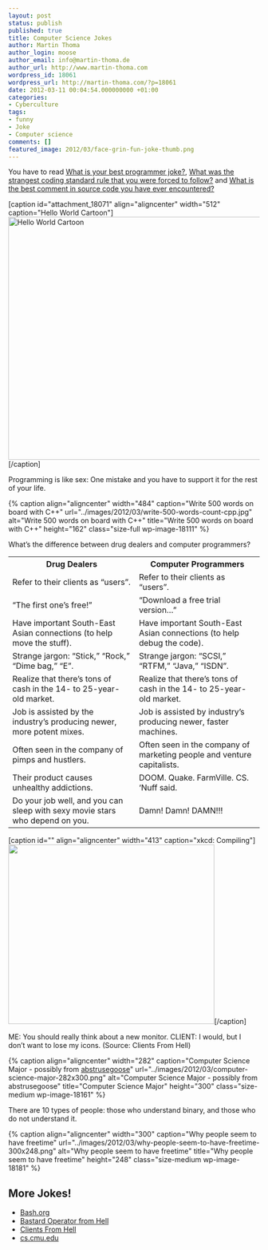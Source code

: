 ```yaml
---
layout: post
status: publish
published: true
title: Computer Science Jokes
author: Martin Thoma
author_login: moose
author_email: info@martin-thoma.de
author_url: http://www.martin-thoma.com
wordpress_id: 18061
wordpress_url: http://martin-thoma.com/?p=18061
date: 2012-03-11 00:04:54.000000000 +01:00
categories:
- Cyberculture
tags:
- funny
- Joke
- Computer science
comments: []
featured_image: 2012/03/face-grin-fun-joke-thumb.png
---
```

<div class="info">You have to read <a href="http://stackoverflow.com/q/234075/562769">What is your best programmer joke?</a>, <a href="http://stackoverflow.com/q/218123/562769">What was the strangest coding standard rule that you were forced to follow?</a> and <a href="http://stackoverflow.com/q/184618/562769">What is the best comment in source code you have ever encountered?</a></div>

[caption id="attachment_18071" align="aligncenter" width="512" caption="Hello World Cartoon"]<a href="http://martin-thoma.com/wp-content/uploads/2012/03/hello-world-cartoon.jpg"><img class=" wp-image-18071 " title="Hello World Cartoon" src="http://martin-thoma.com/wp-content/uploads/2012/03/hello-world-cartoon.jpg" alt="Hello World Cartoon" width="512" height="487" /></a>[/caption]

Programming is like sex:
One mistake and you have to support it for the rest of your life.

{% caption align="aligncenter" width="484" caption="Write 500 words on board with C++" url="../images/2012/03/write-500-words-count-cpp.jpg" alt="Write 500 words on board with C++" title="Write 500 words on board with C++" height="162" class="size-full wp-image-18111" %}

What&rsquo;s the difference between drug dealers and computer programmers?
<table>
<tr>
<th>Drug Dealers</th>
<th>Computer Programmers</th>
</tr>
<tr>
<td>Refer to their clients as &ldquo;users&rdquo;.</td>
<td>Refer to their clients as &ldquo;users&rdquo;.</td>
</tr>
<tr>
<td>&ldquo;The first one&rsquo;s free!&rdquo;</td>
<td>&ldquo;Download a free trial version&hellip;&rdquo;</td>
</tr>
<tr>
<td>Have important South-East Asian connections (to help move the stuff).</td>
<td>Have important South-East Asian connections (to help debug the code).</td>
</tr>
<tr>
<td>Strange jargon: &ldquo;Stick,&rdquo; &ldquo;Rock,&rdquo; &ldquo;Dime bag,&rdquo; &ldquo;E&rdquo;.</td>
<td>Strange jargon: &ldquo;SCSI,&rdquo; &ldquo;RTFM,&rdquo; &ldquo;Java,&rdquo; &ldquo;ISDN&rdquo;.</td>
</tr>
<tr>
<td>Realize that there&rsquo;s tons of cash in the 14- to 25-year-old market.</td>
<td>Realize that there&rsquo;s tons of cash in the 14- to 25-year-old market.</td>
</tr>
<tr>
<td>Job is assisted by the industry&rsquo;s producing newer, more potent mixes.</td>
<td>Job is assisted by industry&rsquo;s producing newer, faster machines.</td>
</tr>
<tr>
<td>Often seen in the company of pimps and hustlers.</td>
<td>Often seen in the company of marketing people and venture capitalists.</td>
</tr>
<tr>
<td>Their product causes unhealthy addictions.</td>
<td>DOOM. Quake. FarmVille. CS. &lsquo;Nuff said.</td>
</tr>
<tr>
<td>Do your job well, and you can sleep with sexy movie stars who depend on you.</td>
<td>Damn! Damn! DAMN!!!</td>
</tr>
</table>

[caption id="" align="aligncenter" width="413" caption="xkcd: Compiling"]<img alt="" src="http://imgs.xkcd.com/comics/compiling.png" title="Compiling" width="413" height="360" />[/caption]

ME: You should really think about a new monitor.
CLIENT: I would, but I don&rsquo;t want to lose my icons. 
(Source: Clients From Hell)

{% caption align="aligncenter" width="282" caption="Computer Science Major - possibly from <a href=http://abstrusegoose.com/a/206.htm>abstrusegoose</a>" url="../images/2012/03/computer-science-major-282x300.png" alt="Computer Science Major - possibly from abstrusegoose" title="Computer Science Major" height="300" class="size-medium wp-image-18161" %}

There are 10 types of people: those who understand binary, and those who do not understand it.

{% caption align="aligncenter" width="300" caption="Why people seem to have freetime" url="../images/2012/03/why-people-seem-to-have-freetime-300x248.png" alt="Why people seem to have freetime" title="Why people seem to have freetime" height="248" class="size-medium wp-image-18181" %}

<h2>More Jokes!</h2>
<ul>
  <li><a href="http://bash.org/?random">Bash.org</a></li>
  <li><a href="http://bofh.ch/">Bastard Operator from Hell</a></li>
  <li><a href="http://clientsfromhell.net/">Clients From Hell</a></li>
  <li><a href="http://www.cs.cmu.edu/~eugene/quotes/prog.html">cs.cmu.edu</a></li>
</ul>
